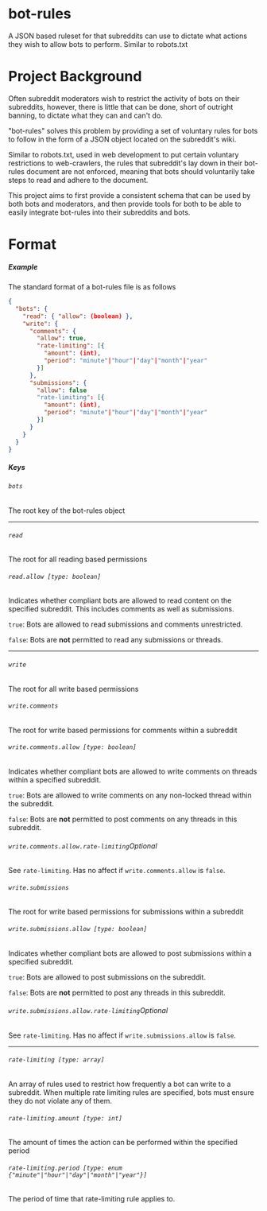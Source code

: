 # bot-rules
A JSON based ruleset for that subreddits can use to dictate what actions they wish to allow bots to perform. Similar to robots.txt

# Project Background
Often subreddit moderators wish to restrict the activity of bots on their subreddits, however, there is little that can be done, short of outright banning, to dictate what they can and can't do.

"bot-rules" solves this problem by providing a set of voluntary rules for bots to follow in the form of a JSON object located on the subreddit's wiki.

Similar to robots.txt, used in web development to put certain voluntary restrictions to web-crawlers, the rules that subreddit's lay down in their bot-rules document are not enforced, meaning that bots should voluntarily take steps to read and adhere to the document.

This project aims to first provide a consistent schema that can be used by both bots and moderators, and then provide tools for both to be able to easily integrate bot-rules into their subreddits and bots.


# Format
##### Example
The standard format of a bot-rules file is as follows
```json
{
  "bots": {
    "read": { "allow": (boolean) },
    "write": {
      "comments": {
        "allow": true,
        "rate-limiting": [{
          "amount": (int),
          "period": "minute"|"hour"|"day"|"month"|"year"
        }]
      },
      "submissions": {
        "allow": false
        "rate-limiting": [{
          "amount": (int),
          "period": "minute"|"hour"|"day"|"month"|"year"
        }]
      }
    }
  }
}
```
##### Keys
###### `bots` 
The root key of the bot-rules object




---
###### `read`
The root for all reading based permissions

###### `read.allow [type: boolean]` 
Indicates whether compliant bots are allowed to read content on the specified subreddit. This includes comments as well as submissions.

`true`: Bots are allowed to read submissions and comments unrestricted.

`false`: Bots are **not** permitted to read any submissions or threads.




---
###### `write`
The root for all write based permissions

###### `write.comments`
The root for write based permissions for comments within a subreddit

###### `write.comments.allow [type: boolean]`
Indicates whether compliant bots are allowed to write comments on threads within a specified subreddit.

`true`: Bots are allowed to write comments on any non-locked thread within the subreddit.

`false`: Bots are **not** permitted to post comments on any threads in this subreddit.

###### `write.comments.allow.rate-limiting`*Optional*
See `rate-limiting`. Has no affect if `write.comments.allow` is `false`.


###### `write.submissions`
The root for write based permissions for submissions within a subreddit

###### `write.submissions.allow [type: boolean]`
Indicates whether compliant bots are allowed to post submissions within a specified subreddit.

`true`: Bots are allowed to post submissions on the subreddit.

`false`: Bots are **not** permitted to post any threads in this subreddit.

###### `write.submissions.allow.rate-limiting`*Optional*
See `rate-limiting`. Has no affect if `write.submissions.allow` is `false`.






---
###### `rate-limiting [type: array]`
An array of rules used to restrict how frequently a bot can write to a subreddit. When multiple rate limiting rules
are specified, bots must ensure they do not violate any of them.

###### `rate-limiting.amount [type: int]`
The amount of times the action can be performed within the specified period

###### `rate-limiting.period [type: enum {"minute"|"hour"|"day"|"month"|"year"}]`
The period of time that rate-limiting rule applies to.